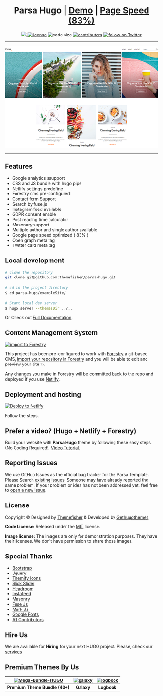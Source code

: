 <h1 align=center>Parsa Hugo | <a target="_blank" href="https://demo.gethugothemes.com/parsa" rel="nofollow">Demo</a> | <a  target="_blank" href="https://lighthouse-dot-webdotdevsite.appspot.com//lh/html?url=https%3A%2F%2Fdemo.gethugothemes.com%2Fparsa%2F">Page Speed (83%)</a></h1>

<p align=center>
  <a href="https://github.com/gohugoio/hugo/releases/tag/v0.62.2" alt="Contributors">
    <img src="https://img.shields.io/static/v1?label=min-HUGO-version&message=0.62.2&color=f00&logo=hugo" />
  </a>

  <a href="https://github.com/themefisher/parsa-hugo/blob/master/LICENSE">
    <img src="https://img.shields.io/github/license/themefisher/parsa-hugo" alt="license"></a>

  <img src="https://img.shields.io/github/languages/code-size/themefisher/parsa-hugo" alt="code size">

  <a href="https://github.com/themefisher/parsa-hugo/graphs/contributors">
    <img src="https://img.shields.io/github/contributors/themefisher/parsa-hugo" alt="contributors"></a>

  <a href="https://twitter.com/intent/follow?screen_name=gethugothemes">
    <img src="https://img.shields.io/twitter/follow/gethugothemes?style=social&logo=twitter"
      alt="follow on Twitter"></a>
</p>

---

<p align="center">


![parsa](images/tn.png)
</p>

---
## Features
- Google analytics ssupport
- CSS and JS bundle with hugo pipe
- Netlify settings predefine
- Forestry cms pre-configured
- Contact form Support
- Search by fuse.js
- Instagram feed available
- GDPR consent enable
- Post reading time calculator
- Masonary support
- Multiple author and single author available
- Google page speed optimized ( 83% )
- Open graph meta tag
- Twitter card meta tag


## Local development

```bash
# clone the repository
git clone git@github.com:themefisher/parsa-hugo.git

# cd in the project directory
$ cd parsa-hugo/exampleSite/

# Start local dev server
$ hugo server --themesDir ../..
```
Or Check out [Full Documentation](https://docs.gethugothemes.com/parsa/?ref=github).

## Content Management System

[![import to
Forestry](https://assets.forestry.io/import-to-forestryK.svg)](https://app.forestry.io/quick-start?repo=themefisher/parsa-hugo&engine=hugo&version=0.87.0)

This project has been pre-configured to work with [Forestry](https://forestry.io) a git-based CMS, [import your
repository in Forestry](https://app.forestry.io/quick-start?repo=themefisher/parsa-hugo&engine=hugo&version=0.87.0) and
you will be able to edit and preview your site ✨.

Any changes you make in Forestry will be committed back to the repo and deployed if you use [Netlify](#netlify).
## Deployment and hosting

[![Deploy to
Netlify](https://www.netlify.com/img/deploy/button.svg)](https://app.netlify.com/start/deploy?repository=https://github.com/themefisher/parsa-hugo)

Follow the steps.

## Prefer a video? (Hugo + Netlify + Forestry)
Build your website with **Parsa Hugo** theme by following these easy steps (No Coding Required!)
[Video Tutorial](https://youtu.be/ResipmZmpDU).

<!-- reporting issue -->
## Reporting Issues
We use GitHub Issues as the official bug tracker for the Parsa Template. Please Search [existing
issues](https://github.com/themefisher/parsa-hugo/issues). Someone may have already reported the same problem.
If your problem or idea has not been addressed yet, feel free to [open a new
issue](https://github.com/themefisher/parsa-hugo/issues).

<!-- ## Parsa Hugo Powered Websites



View all the websites powered by Parsa Hugo [here](https://github.com/themefisher/parsa-hugo/wiki/All-parsa-hugo-Powered-Websites). Want to submit your own website powered by Parsa Hugo? You can submit it [here](https://github.com/themefisher/parsa-hugo/discussions/51). -->

<!-- licence -->
## License
Copyright &copy; Designed by [Themefisher](https://themefisher.com) & Developed by
[Gethugothemes](https://gethugothemes.com)

**Code License:** Released under the [MIT](https://github.com/themefisher/parsa-hugo/blob/master/LICENSE) license.

**Image license:** The images are only for demonstration purposes. They have their licenses. We don't have permission to
share those images.

<!-- resources -->
## Special Thanks
- [Bootstrap](https://getbootstrap.com)
- [Jquery](https://jquery.com)
- [Themify Icons](https://themify.me/themify-icons)
- [Slick Slider](https://kenwheeler.github.io/slick/)
- [Headroom](https://wicky.nillia.ms/headroom.js)
- [Instafeed](https://instafeedjs.com/)
- [Masonry](https://masonry.desandro.com)
- [Fuse Js](https://fusejs.io)
- [Mark Js](https://markjs.io/)
- [Google Fonts](https://fonts.google.com/)
- [All Contributors](https://github.com/themefisher/parsa-hugo/graphs/contributors)


## Hire Us
We are available for **Hiring** for your next HUGO project. Please, check our
[services](https://gethugothemes.com/services/?ref=github)

<!-- premium themes -->
## Premium Themes By Us
| [![Mega-Bundle-HUGO](https://demo.gethugothemes.com/thumbnails/bundle.webp)](https://gethugothemes.com/bundle) | [![galaxy](https://demo.gethugothemes.com/thumbnails/galaxy.webp)](https://gethugothemes.com/products/galaxy/) | [![logbook](https://demo.gethugothemes.com/thumbnails/logbook.webp)](https://gethugothemes.com/products/logbook-hugo/) |
|:---:|:---:|:---:|
| **Premium Theme Bundle (40+)** | **Galaxy** | **Logbook** |
